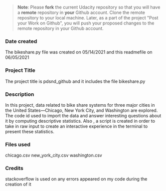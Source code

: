>**Note**: Please **fork** the current Udacity repository so that you will have a **remote** repository in **your** Github account. Clone the remote repository to your local machine. Later, as a part of the project "Post your Work on Github", you will push your proposed changes to the remote repository in your Github account.

### Date created
The bikeshare.py file was created on 05/14/2021 and this readmefile on 06/05/2021

### Project Title
The project title is pdsnd_github and it includes the file bikeshare.py


### Description
In this project,   data related to bike share systems for three major cities in the United States—Chicago, New York City, and Washington are explored. 
The code id used  to import the data and answer interesting questions about it by computing descriptive statistics. 
Also , a script is created in order to  take in raw input to create an interactive experience in the terminal to present these statistics.


### Files used
chicago.csv
new_york_city.csv
washington.csv

### Credits
stackoverflow is used on any errors appeared on my code during the creation of it
